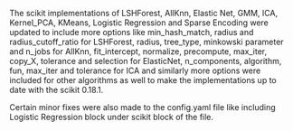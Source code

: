 The scikit implementations of LSHForest, AllKnn, Elastic Net, GMM, ICA, Kernel_PCA, KMeans, Logistic Regression and Sparse Encoding were updated to include more options like min_hash_match, radius and radius_cutoff_ratio for LSHForest, radius, tree_type, minkowski parameter and n_jobs for AllKnn, fit_intercept, normalize, precompute, max_iter, copy_X, tolerance and selection for ElasticNet, n_components, algorithm, fun, max_iter and tolerance for ICA and similarly more options were included for other algorithms as well to make the implementations up to date with the scikit 0.18.1.

Certain minor fixes were also made to the config.yaml file like including Logistic Regression block under scikit block of the file.
